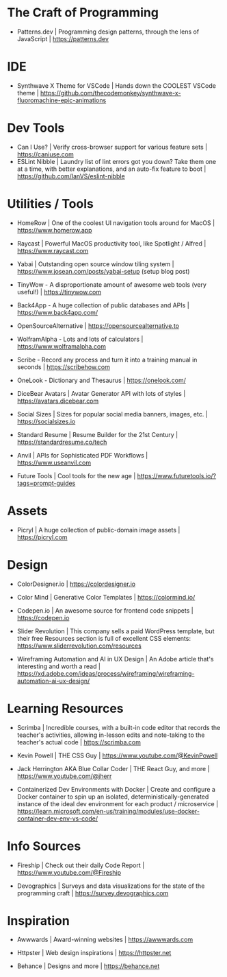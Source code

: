 # The Craft of Programming

- Patterns.dev | Programming design patterns, through the lens of JavaScript | https://patterns.dev

# IDE
- Synthwave X Theme for VSCode | Hands down the COOLEST VSCode theme | https://github.com/thecodemonkey/synthwave-x-fluoromachine-epic-animations

# Dev Tools
- Can I Use? | Verify cross-browser support for various feature sets | https://caniuse.com
- ESLint Nibble | Laundry list of lint errors got you down? Take them one at a time, with better explanations, and an auto-fix feature to boot | https://github.com/IanVS/eslint-nibble

# Utilities / Tools
- HomeRow | One of the coolest UI navigation tools around for MacOS | https://www.homerow.app

- Raycast | Powerful MacOS productivity tool, like Spotlight / Alfred | https://www.raycast.com

- Yabai | Outstanding open source window tiling system | https://www.josean.com/posts/yabai-setup (setup blog post)

- TinyWow - A disproportionate amount of awesome web tools (very useful!) | https://tinywow.com

- Back4App - A huge collection of public databases and APIs | https://www.back4app.com/

- OpenSourceAlternative | https://opensourcealternative.to

- WolframAlpha - Lots and lots of calculators | https://www.wolframalpha.com

- Scribe - Record any process and turn it into a training manual in seconds | https://scribehow.com

- OneLook - Dictionary and Thesaurus | https://onelook.com/

- DiceBear Avatars | Avatar Generator API with lots of styles | https://avatars.dicebear.com

- Social Sizes | Sizes for popular social media banners, images, etc. | https://socialsizes.io

- Standard Resume | Resume Builder for the 21st Century | https://standardresume.co/tech

- Anvil | APIs for Sophisticated PDF Workflows | https://www.useanvil.com

- Future Tools | Cool tools for the new age | https://www.futuretools.io/?tags=prompt-guides

# Assets

- Picryl | A huge collection of public-domain image assets | https://picryl.com

# Design

- ColorDesigner.io | https://colordesigner.io

- Color Mind | Generative Color Templates | https://colormind.io/

- Codepen.io | An awesome source for frontend code snippets | https://codepen.io

- Slider Revolution | This company sells a paid WordPress template, but their free Resources section is full of excellent CSS elements: https://www.sliderrevolution.com/resources

- Wireframing Automation and AI in UX Design | An Adobe article that's interesting and worth a read | https://xd.adobe.com/ideas/process/wireframing/wireframing-automation-ai-ux-design/


# Learning Resources

- Scrimba | Incredible courses, with a built-in code editor that records the teacher's activities, allowing in-lesson edits and note-taking to the teacher's actual code | https://scrimba.com

- Kevin Powell | THE CSS Guy | https://www.youtube.com/@KevinPowell

- Jack Herrington AKA Blue Collar Coder | THE React Guy, and more | https://www.youtube.com/@jherr

- Containerized Dev Environments with Docker | Create and configure a Docker container to spin up an isolated, deterministically-generated instance of the ideal dev environment for each product / microservice | https://learn.microsoft.com/en-us/training/modules/use-docker-container-dev-env-vs-code/

# Info Sources

- Fireship | Check out their daily Code Report | https://www.youtube.com/@Fireship

- Devographics | Surveys and data visualizations for the state of the programming craft | https://survey.devographics.com

# Inspiration

- Awwwards | Award-winning websites | https://awwwards.com

- Httpster | Web design inspirations | https://httpster.net

- Behance | Designs and more | https://behance.net
